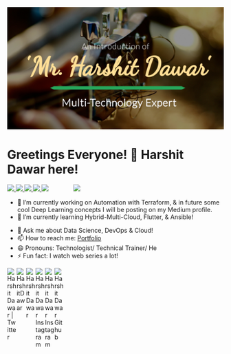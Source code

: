 <!-- <img src="https://github.com/HarshitDawar55/HarshitDawar55/blob/master/giphy.gif" /> -->

<img src="https://github.com/HarshitDawar55/HarshitDawar55/blob/master/Images/Github-COver.jpg" />

# Greetings Everyone! 👋 Harshit Dawar here!

<!--
**HarshitDawar55/HarshitDawar55** is a ✨ _special_ ✨ repository because its `README.md` (this file) appears on your GitHub profile. 

Here are some ideas to get you started: -->
<a href=https://github.com/TesseractCoding/NeoAlgo>
   <img src=https://img.shields.io/badge/NeoAlgo-Collaborator-brightgreen>
</a>

<a href=https://github.com/Its-Technology-World>
   <img src=https://img.shields.io/badge/Technology%20World-Founder-important>
</a>

<a href=https://www.youracclaim.com/badges/71af619a-8f3c-4d52-a1b8-d07386755039/linked_in_profile>
   <img src=https://img.shields.io/badge/Microsoft%20Technology%20Associate-Python-ff69b4>
</a>

<a href="">
   <img src=https://img.shields.io/badge/Machine%20Learning%20Mentor-Tesseract%20Coding-red>
</a>

<a href="">
   <img src="https://img.shields.io/badge/Technical%20Trainer-What%20After%20College-blueviolet">
</a>

<img align='right' src="https://github.com/HarshitDawar55/HarshitDawar55/blob/master/Images/1V2A5729.JPG" width="350" />

- 🔭 I’m currently working on Automation with Terraform, & in future some cool Deep Learning concepts I will be posting on my Medium profile.
- 🌱 I’m currently learning Hybrid-Multi-Cloud, Flutter, & Ansible!
<!-- - 👯 I’m looking to collaborate on ...
- 🤔 I’m looking for help with ... -->
- 💬 Ask me about Data Science, DevOps & Cloud!
- 📫 How to reach me: [Portfolio](https://harshitdawar55.github.io)
- 😄 Pronouns: Technologist/ Technical Trainer/ He
- ⚡ Fun fact: I watch web series a lot!

<p>
  
<a href="https://twitter.com/HarshitDawar55">
  <img align="left" alt="Harshit Dawar | Twitter" width="22px" src="https://cdn.jsdelivr.net/npm/simple-icons@v3/icons/twitter.svg" />
</a>

<a href="https://www.linkedin.com/in/harshitdawar">
  <img align="left" alt="HarshitDawar" width="22px" src="https://cdn.jsdelivr.net/npm/simple-icons@v3/icons/linkedin.svg" />
</a>

<a href="https://medium.com/@harshitdawar">
  <img align="left" alt="Harshit Dawar" width="22px" src="https://cdn.jsdelivr.net/npm/simple-icons@3.0.1/icons/medium.svg" />
</a>

<a href="https://www.instagram.com/i_am_harshit_dawar">
  <img align="left" alt="Harshit Dawar Instagram" width="22px" src="https://cdn.jsdelivr.net/npm/simple-icons@v3/icons/instagram.svg" />
</a>

<a href="https://www.facebook.com/IamHarshitDawar">
  <img align="left" alt="Harshit Dawar Instagram" width="22px" src="https://cdn.jsdelivr.net/npm/simple-icons@v3/icons/facebook.svg" />
</a>

<a href="https://www.github.com/HarshitDawar55">
  <img align="left" alt="Harshit Dawar Github" width="22px" src="https://cdn.jsdelivr.net/npm/simple-icons@v3/icons/github.svg" />
</a>

</p>
